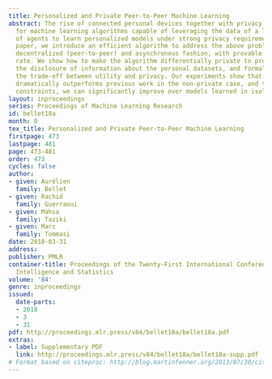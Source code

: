 ```yaml
---
title: Personalized and Private Peer-to-Peer Machine Learning
abstract: The rise of connected personal devices together with privacy concerns call
  for machine learning algorithms capable of leveraging the data of a large number
  of agents to learn personalized models under strong privacy requirements. In this
  paper, we introduce an efficient algorithm to address the above problem in a fully
  decentralized (peer-to-peer) and asynchronous fashion, with provable convergence
  rate. We show how to make the algorithm differentially private to protect against
  the disclosure of information about the personal datasets, and formally analyze
  the trade-off between utility and privacy. Our experiments show that our approach
  dramatically outperforms previous work in the non-private case, and that under privacy
  constraints, we can significantly improve over models learned in isolation.
layout: inproceedings
series: Proceedings of Machine Learning Research
id: bellet18a
month: 0
tex_title: Personalized and Private Peer-to-Peer Machine Learning
firstpage: 473
lastpage: 481
page: 473-481
order: 473
cycles: false
author:
- given: Aurélien
  family: Bellet
- given: Rachid
  family: Guerraoui
- given: Mahsa
  family: Taziki
- given: Marc
  family: Tommasi
date: 2018-03-31
address: 
publisher: PMLR
container-title: Proceedings of the Twenty-First International Conference on Artficial
  Intelligence and Statistics
volume: '84'
genre: inproceedings
issued:
  date-parts:
  - 2018
  - 3
  - 31
pdf: http://proceedings.mlr.press/v84/bellet18a/bellet18a.pdf
extras:
- label: Supplementary PDF
  link: http://proceedings.mlr.press/v84/bellet18a/bellet18a-supp.pdf
# Format based on citeproc: http://blog.martinfenner.org/2013/07/30/citeproc-yaml-for-bibliographies/
---
```

